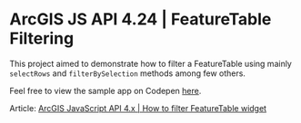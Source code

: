 # ArcGIS JS API 4.24 | FeatureTable Filtering

This project aimed to demonstrate how to filter a FeatureTable using mainly `selectRows` and `filterBySelection` methods among few others.

Feel free to view the sample app on Codepen [here](https://codepen.io/chunkangwong/pen/abGGjEb).

Article: [ArcGIS JavaScript API 4.x | How to filter FeatureTable widget](https://medium.com/@chunkang.wong94/arcgis-javascript-api-4-x-how-to-filter-featuretable-widget-9b4ffe8e0221)
